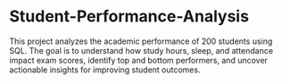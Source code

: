 # Student-Performance-Analysis
This project analyzes the academic performance of 200 students using SQL. The goal is to understand how study hours, sleep, and attendance impact exam scores, identify top and bottom performers, and uncover actionable insights for improving student outcomes.
